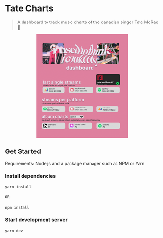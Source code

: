 # Tate Charts

> A dashboard to track music charts of the canadian singer Tate McRae 🎤

<p align='center'>
  <img width='300' src='./public/images/dashboard-figma-layout.png'>
</p>

## Get Started

Requirements: Node.js and a package manager such as NPM or Yarn

### Install dependencies

```bash
yarn install

OR 

npm install 
```

### Start development server 

```
yarn dev
```
